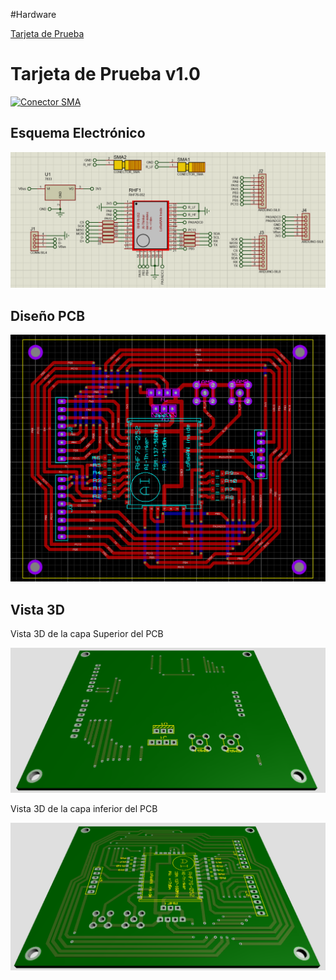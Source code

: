 #Hardware 

[Tarjeta de Prueba](../Tarjeta%20de%20Prueba.md)

# Tarjeta de Prueba v1.0

[![Conector SMA](https://img.shields.io/badge/Tarjeta_de_Desarrollo-FFC300?style=for-the-badge&logo=Wikiquote&logoColor=white&labelColor=000000&?logoWidth=40)](https://github.com/St3v3n-4n4/AnaPi_IoT/tree/main/Hardware/RHF76-052%20-%20LoraWAN/DiagramaCircuital/PCB_v1.0)



## Esquema Electrónico

![Esquema Electronico](img/EsquemaElectronico.PNG)




## Diseño PCB

![Esquema Electronico](img/DisenoPCB.PNG)

## Vista 3D

Vista 3D de la capa Superior del PCB

![Esquema Electronico](img/Vista3D_Superior.PNG)

Vista 3D de la capa inferior del PCB

![Esquema Electronico](img/Vista3D_Inferior.PNG)


